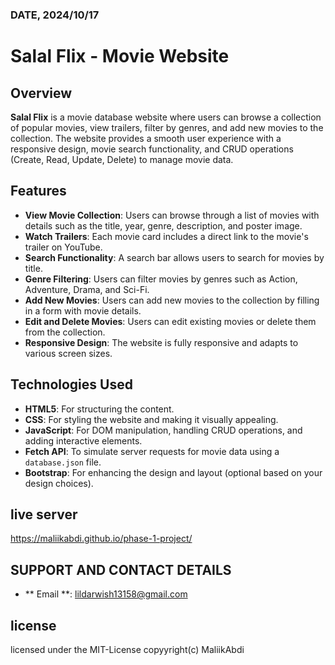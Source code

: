 
### DATE, 2024/10/17
# Salal Flix - Movie Website

## Overview

**Salal Flix** is a movie database website where users can browse a collection of popular movies, view trailers, filter by genres, and add new movies to the collection. The website provides a smooth user experience with a responsive design, movie search functionality, and CRUD operations (Create, Read, Update, Delete) to manage movie data.

## Features

- **View Movie Collection**: Users can browse through a list of movies with details such as the title, year, genre, description, and poster image.
- **Watch Trailers**: Each movie card includes a direct link to the movie's trailer on YouTube.
- **Search Functionality**: A search bar allows users to search for movies by title.
- **Genre Filtering**: Users can filter movies by genres such as Action, Adventure, Drama, and Sci-Fi.
- **Add New Movies**: Users can add new movies to the collection by filling in a form with movie details.
- **Edit and Delete Movies**: Users can edit existing movies or delete them from the collection.
- **Responsive Design**: The website is fully responsive and adapts to various screen sizes.

## Technologies Used

- **HTML5**: For structuring the content.
- **CSS**: For styling the website and making it visually appealing.
- **JavaScript**: For DOM manipulation, handling CRUD operations, and adding interactive elements.
- **Fetch API**: To simulate server requests for movie data using a `database.json` file.
- **Bootstrap**: For enhancing the design and layout (optional based on your design choices).

## live server 
https://maliikabdi.github.io/phase-1-project/


## SUPPORT AND CONTACT DETAILS
- ** Email **: lildarwish13158@gmail.com
## license
licensed under the MIT-License
copyyright(c) MaliikAbdi




